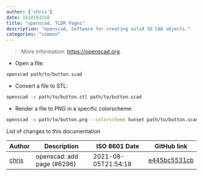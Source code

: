 ```yaml
---
author: ['chris']
date: 1628193258
title: "openscad, TLDR Pages"
description: "openscad, Software for creating solid 3D CAD objects."
categories: "common"
---
```

> More information: <https://openscad.org>.

- Open a file:

```bash
openscad path/to/button.scad
```

- Convert a file to STL:

```bash
openscad -o path/to/button.stl path/to/button.scad
```

- Render a file to PNG in a specific colorscheme:

```bash
openscad -o path/to/button.png --colorscheme Sunset path/to/button.scad
```
List of changes to this documentation


Author | Description | ISO 8601 Date | GitHub link
------|-----|-----|-----
[chris](mailto:35269695+chrissxYT@users.noreply.github.com) | openscad: add page (#6296) | 2021-08-05T21:54:18 | [e445bc5531cb](https://github.com/tldr-pages/tldr/commit/e445bc5531cb51d231ecd7a42cec1840ba14a1aa)

